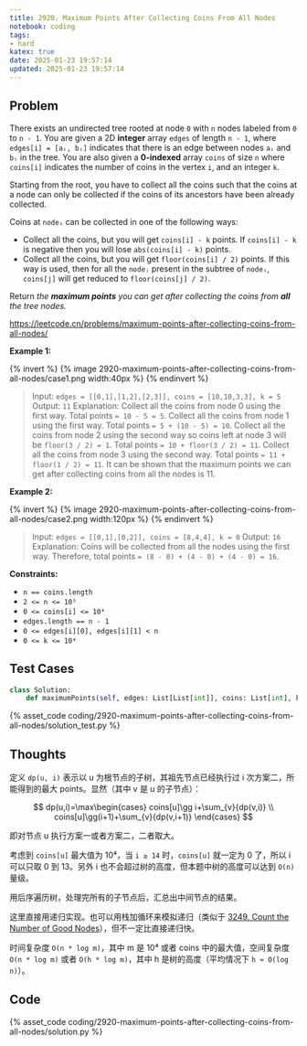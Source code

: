 ```yaml
---
title: 2920. Maximum Points After Collecting Coins From All Nodes
notebook: coding
tags:
- hard
katex: true
date: 2025-01-23 19:57:14
updated: 2025-01-23 19:57:14
---
```

## Problem

There exists an undirected tree rooted at node `0` with `n` nodes labeled from `0` to `n - 1`. You are given a 2D **integer** array `edges` of length `n - 1`, where `edges[i] = [aᵢ, bᵢ]` indicates that there is an edge between nodes `aᵢ` and `bᵢ` in the tree. You are also given a **0-indexed** array `coins` of size `n` where `coins[i]` indicates the number of coins in the vertex `i`, and an integer `k`.

Starting from the root, you have to collect all the coins such that the coins at a node can only be collected if the coins of its ancestors have been already collected.

Coins at `nodeᵢ` can be collected in one of the following ways:

- Collect all the coins, but you will get `coins[i] - k` points. If `coins[i] - k` is negative then you will lose `abs(coins[i] - k)` points.
- Collect all the coins, but you will get `floor(coins[i] / 2)` points. If this way is used, then for all the `nodeⱼ` present in the subtree of `nodeᵢ`, `coins[j]` will get reduced to `floor(coins[j] / 2)`.

Return _the **maximum points** you can get after collecting the coins from **all** the tree nodes._

<https://leetcode.cn/problems/maximum-points-after-collecting-coins-from-all-nodes/>

**Example 1:**

{% invert %}
{% image 2920-maximum-points-after-collecting-coins-from-all-nodes/case1.png width:40px %}
{% endinvert %}

> Input: `edges = [[0,1],[1,2],[2,3]], coins = [10,10,3,3], k = 5`
> Output: `11`
> Explanation:
> Collect all the coins from node 0 using the first way. Total points `= 10 - 5 = 5`.
> Collect all the coins from node 1 using the first way. Total points `= 5 + (10 - 5) = 10`.
> Collect all the coins from node 2 using the second way so coins left at node 3 will be `floor(3 / 2) = 1`. Total points `= 10 + floor(3 / 2) = 11`.
> Collect all the coins from node 3 using the second way. Total points `= 11 + floor(1 / 2) = 11`.
> It can be shown that the maximum points we can get after collecting coins from all the nodes is 11.

**Example 2:**

{% invert %}
{% image 2920-maximum-points-after-collecting-coins-from-all-nodes/case2.png width:120px %}
{% endinvert %}

> Input: `edges = [[0,1],[0,2]], coins = [8,4,4], k = 0`
> Output: `16`
> Explanation:
> Coins will be collected from all the nodes using the first way. Therefore, total points `= (8 - 0) + (4 - 0) + (4 - 0) = 16`.

**Constraints:**

- `n == coins.length`
- `2 <= n <= 10⁵`
- `0 <= coins[i] <= 10⁴`
- `edges.length == n - 1`
- `0 <= edges[i][0], edges[i][1] < n`
- `0 <= k <= 10⁴`

## Test Cases

``` python
class Solution:
    def maximumPoints(self, edges: List[List[int]], coins: List[int], k: int) -> int:
```

{% asset_code coding/2920-maximum-points-after-collecting-coins-from-all-nodes/solution_test.py %}

## Thoughts

定义 `dp(u, i)` 表示以 u 为根节点的子树，其祖先节点已经执行过 i 次方案二，所能得到的最大 points。显然（其中 v 是 u 的子节点）：

$$
dp(u,i)=\max\begin{cases}
  coins[u]\gg i+\sum_{v}{dp(v,i)} \\
  coins[u]\gg(i+1)+\sum_{v}{dp(v,i+1)}
\end{cases}
$$

即对节点 u 执行方案一或者方案二，二者取大。

考虑到 `coins[u]` 最大值为 10⁴，当 `i ≥ 14` 时，`coins[u]` 就一定为 0 了，所以 i 可以只取 0 到 13。另外 i 也不会超过树的高度，但本题中树的高度可以达到 `O(n)` 量级。

用后序遍历树，处理完所有的子节点后，汇总出中间节点的结果。

这里直接用递归实现。也可以用栈加循环来模拟递归（类似于 [3249. Count the Number of Good Nodes](3249-count-the-number-of-good-nodes)），但不一定比直接递归快。

时间复杂度 `O(n * log m)`，其中 m 是 10⁴ 或者 coins 中的最大值，空间复杂度 `O(n * log m)` 或者 `O(h * log m)`，其中 h 是树的高度（平均情况下 `h ≈ O(log n)`）。

## Code

{% asset_code coding/2920-maximum-points-after-collecting-coins-from-all-nodes/solution.py %}
